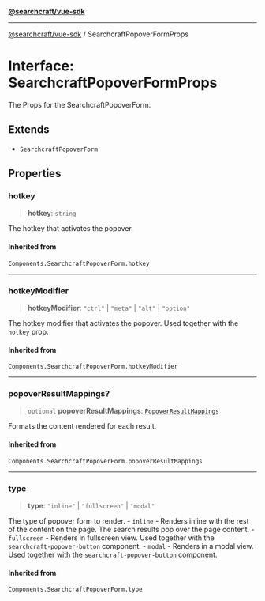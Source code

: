[**@searchcraft/vue-sdk**](/reference/sdk/js-vue/README.md)

***

[@searchcraft/vue-sdk](/reference/sdk/js-vue/globals.md) / SearchcraftPopoverFormProps

# Interface: SearchcraftPopoverFormProps

The Props for the SearchcraftPopoverForm.

## Extends

- `SearchcraftPopoverForm`

## Properties

### hotkey

> **hotkey**: `string`

The hotkey that activates the popover.

#### Inherited from

`Components.SearchcraftPopoverForm.hotkey`

***

### hotkeyModifier

> **hotkeyModifier**: `"ctrl"` \| `"meta"` \| `"alt"` \| `"option"`

The hotkey modifier that activates the popover. Used together with the `hotkey` prop.

#### Inherited from

`Components.SearchcraftPopoverForm.hotkeyModifier`

***

### popoverResultMappings?

> `optional` **popoverResultMappings**: [`PopoverResultMappings`](/reference/sdk/js-vue/type-aliases/PopoverResultMappings.md)

Formats the content rendered for each result.

#### Inherited from

`Components.SearchcraftPopoverForm.popoverResultMappings`

***

### type

> **type**: `"inline"` \| `"fullscreen"` \| `"modal"`

The type of popover form to render.  - `inline` - Renders inline with the rest of the content on the page. The search results pop over the page content. - `fullscreen` - Renders in fullscreen view. Used together with the `searchcraft-popover-button` component. - `modal` - Renders in a modal view. Used together with the `searchcraft-popover-button` component.

#### Inherited from

`Components.SearchcraftPopoverForm.type`
